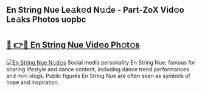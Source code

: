 ## En String Nue Le𝚊k𝚎d N𝚞𝚍e - Part-ZoX Vid𝚎o Le𝚊ks Photos uopbc

# <h2><a href="http://fb973f.evod.top/?m=En+String+Nue">🔗 👉🔴 En String Nue Vid𝚎o Ph𝚘t𝚘s</a></h2>

[![En String Nue N𝚞d𝚎s](https://i.imgur.com/8V9OHl7.gif)](http://fb973f.evod.top/?m=En+String+Nue)
Social media personality En String Nue, famous for sharing lifestyle and dance content, including dance trend performances and mini vlogs. Public figures En String Nue are often seen as symbols of hope and inspiration. 
